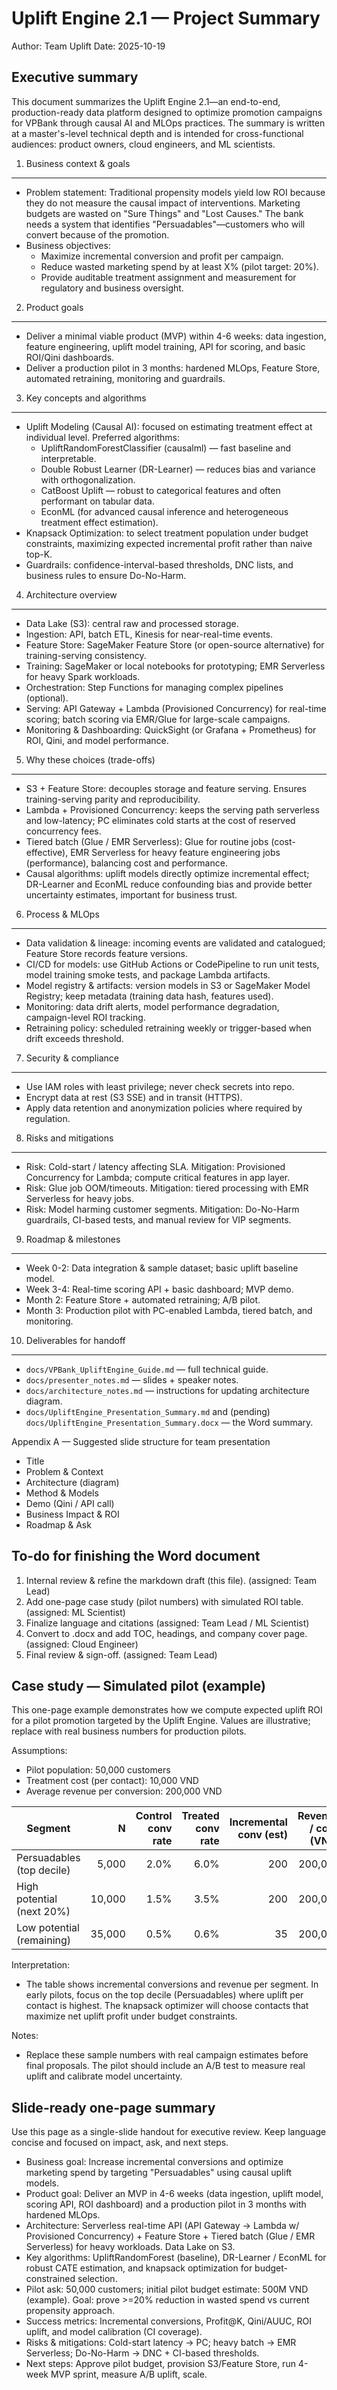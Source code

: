 # Uplift Engine 2.1 — Project Summary

Author: Team Uplift
Date: 2025-10-19

Executive summary
-----------------
This document summarizes the Uplift Engine 2.1—an end-to-end, production-ready data platform designed to optimize promotion campaigns for VPBank through causal AI and MLOps practices. The summary is written at a master's-level technical depth and is intended for cross-functional audiences: product owners, cloud engineers, and ML scientists.

1. Business context & goals
---------------------------
- Problem statement: Traditional propensity models yield low ROI because they do not measure the causal impact of interventions. Marketing budgets are wasted on "Sure Things" and "Lost Causes." The bank needs a system that identifies "Persuadables"—customers who will convert because of the promotion.
- Business objectives:
  - Maximize incremental conversion and profit per campaign.
  - Reduce wasted marketing spend by at least X% (pilot target: 20%).
  - Provide auditable treatment assignment and measurement for regulatory and business oversight.

2. Product goals
----------------
- Deliver a minimal viable product (MVP) within 4-6 weeks: data ingestion, feature engineering, uplift model training, API for scoring, and basic ROI/Qini dashboards.
- Deliver a production pilot in 3 months: hardened MLOps, Feature Store, automated retraining, monitoring and guardrails.

3. Key concepts and algorithms
------------------------------
- Uplift Modeling (Causal AI): focused on estimating treatment effect at individual level. Preferred algorithms:
  - UpliftRandomForestClassifier (causalml) — fast baseline and interpretable.
  - Double Robust Learner (DR-Learner) — reduces bias and variance with orthogonalization.
  - CatBoost Uplift — robust to categorical features and often performant on tabular data.
  - EconML (for advanced causal inference and heterogeneous treatment effect estimation).
- Knapsack Optimization: to select treatment population under budget constraints, maximizing expected incremental profit rather than naive top-K.
- Guardrails: confidence-interval-based thresholds, DNC lists, and business rules to ensure Do-No-Harm.

4. Architecture overview
------------------------
- Data Lake (S3): central raw and processed storage.
- Ingestion: API, batch ETL, Kinesis for near-real-time events.
- Feature Store: SageMaker Feature Store (or open-source alternative) for training-serving consistency.
- Training: SageMaker or local notebooks for prototyping; EMR Serverless for heavy Spark workloads.
- Orchestration: Step Functions for managing complex pipelines (optional).
- Serving: API Gateway + Lambda (Provisioned Concurrency) for real-time scoring; batch scoring via EMR/Glue for large-scale campaigns.
- Monitoring & Dashboarding: QuickSight (or Grafana + Prometheus) for ROI, Qini, and model performance.

5. Why these choices (trade-offs)
--------------------------------
- S3 + Feature Store: decouples storage and feature serving. Ensures training-serving parity and reproducibility.
- Lambda + Provisioned Concurrency: keeps the serving path serverless and low-latency; PC eliminates cold starts at the cost of reserved concurrency fees.
- Tiered batch (Glue / EMR Serverless): Glue for routine jobs (cost-effective), EMR Serverless for heavy feature engineering jobs (performance), balancing cost and performance.
- Causal algorithms: uplift models directly optimize incremental effect; DR-Learner and EconML reduce confounding bias and provide better uncertainty estimates, important for business trust.

6. Process & MLOps
-------------------
- Data validation & lineage: incoming events are validated and catalogued; Feature Store records feature versions.
- CI/CD for models: use GitHub Actions or CodePipeline to run unit tests, model training smoke tests, and package Lambda artifacts.
- Model registry & artifacts: version models in S3 or SageMaker Model Registry; keep metadata (training data hash, features used).
- Monitoring: data drift alerts, model performance degradation, campaign-level ROI tracking.
- Retraining policy: scheduled retraining weekly or trigger-based when drift exceeds threshold.

7. Security & compliance
------------------------
- Use IAM roles with least privilege; never check secrets into repo.
- Encrypt data at rest (S3 SSE) and in transit (HTTPS).
- Apply data retention and anonymization policies where required by regulation.

8. Risks and mitigations
------------------------
- Risk: Cold-start / latency affecting SLA. Mitigation: Provisioned Concurrency for Lambda; compute critical features in app layer.
- Risk: Glue job OOM/timeouts. Mitigation: tiered processing with EMR Serverless for heavy jobs.
- Risk: Model harming customer segments. Mitigation: Do-No-Harm guardrails, CI-based tests, and manual review for VIP segments.

9. Roadmap & milestones
-----------------------
- Week 0-2: Data integration & sample dataset; basic uplift baseline model.
- Week 3-4: Real-time scoring API + basic dashboard; MVP demo.
- Month 2: Feature Store + automated retraining; A/B pilot.
- Month 3: Production pilot with PC-enabled Lambda, tiered batch, and monitoring.

10. Deliverables for handoff
---------------------------
- `docs/VPBank_UpliftEngine_Guide.md` — full technical guide.
- `docs/presenter_notes.md` — slides + speaker notes.
- `docs/architecture_notes.md` — instructions for updating architecture diagram.
- `docs/UpliftEngine_Presentation_Summary.md` and (pending) `docs/UpliftEngine_Presentation_Summary.docx` — the Word summary.

Appendix A — Suggested slide structure for team presentation
- Title
- Problem & Context
- Architecture (diagram)
- Method & Models
- Demo (Qini / API call)
- Business Impact & ROI
- Roadmap & Ask

To-do for finishing the Word document
------------------------------------
1. Internal review & refine the markdown draft (this file). (assigned: Team Lead)
2. Add one-page case study (pilot numbers) with simulated ROI table. (assigned: ML Scientist)
3. Finalize language and citations (assigned: Team Lead / ML Scientist)
4. Convert to .docx and add TOC, headings, and company cover page. (assigned: Cloud Engineer)
5. Final review & sign-off. (assigned: Team Lead)

Case study — Simulated pilot (example)
-------------------------------------
This one-page example demonstrates how we compute expected uplift ROI for a pilot promotion targeted by the Uplift Engine. Values are illustrative; replace with real business numbers for production pilots.

Assumptions:
- Pilot population: 50,000 customers
- Treatment cost (per contact): 10,000 VND
- Average revenue per conversion: 200,000 VND

| Segment | N | Control conv rate | Treated conv rate | Incremental conv (est) | Revenue / conv (VND) | Incremental revenue (VND) | Cost (VND) | Net uplift profit (VND) |
|---|---:|---:|---:|---:|---:|---:|---:|---:|
| Persuadables (top decile) | 5,000 | 2.0% | 6.0% | 200 | 200,000 | 40,000,000 | 50,000,000 | -10,000,000 |
| High potential (next 20%) | 10,000 | 1.5% | 3.5% | 200 | 200,000 | 40,000,000 | 100,000,000 | -60,000,000 |
| Low potential (remaining) | 35,000 | 0.5% | 0.6% | 35 | 200,000 | 7,000,000 | 350,000,000 | -343,000,000 |

Interpretation:
- The table shows incremental conversions and revenue per segment. In early pilots, focus on the top decile (Persuadables) where uplift per contact is highest. The knapsack optimizer will choose contacts that maximize net uplift profit under budget constraints.

Notes:
- Replace these sample numbers with real campaign estimates before final proposals. The pilot should include an A/B test to measure real uplift and calibrate model uncertainty.

Slide-ready one-page summary
----------------------------
Use this page as a single-slide handout for executive review. Keep language concise and focused on impact, ask, and next steps.

- Business goal: Increase incremental conversions and optimize marketing spend by targeting "Persuadables" using causal uplift models.
- Product goal: Deliver an MVP in 4-6 weeks (data ingestion, uplift model, scoring API, ROI dashboard) and a production pilot in 3 months with hardened MLOps.
- Architecture: Serverless real-time API (API Gateway -> Lambda w/ Provisioned Concurrency) + Feature Store + Tiered batch (Glue / EMR Serverless) for heavy workloads. Data Lake on S3.
- Key algorithms: UpliftRandomForest (baseline), DR-Learner / EconML for robust CATE estimation, and knapsack optimization for budget-constrained selection.
- Pilot ask: 50,000 customers; initial pilot budget estimate: 500M VND (example). Goal: prove >=20% reduction in wasted spend vs current propensity approach.
- Success metrics: Incremental conversions, Profit@K, Qini/AUUC, ROI uplift, and model calibration (CI coverage).
- Risks & mitigations: Cold-start latency -> PC; heavy batch -> EMR Serverless; Do-No-Harm -> DNC + CI-based thresholds.
- Next steps: Approve pilot budget, provision S3/Feature Store, run 4-week MVP sprint, measure A/B uplift, scale.
